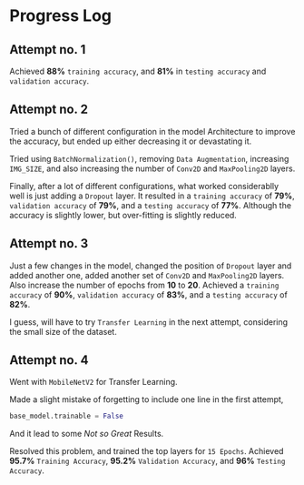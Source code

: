 # Progress Log

## Attempt no. 1

Achieved **88%** `training accuracy`, and **81%** in `testing accuracy` and `validation accuracy`.

## Attempt no. 2

Tried a bunch of different configuration in the model Architecture to improve the accuracy, but ended up either decreasing it or devastating it.

Tried using `BatchNormalization()`, removing `Data Augmentation`, increasing `IMG_SIZE`, and also increasing the number of `Conv2D` and `MaxPooling2D` layers.

Finally, after a lot of different configurations, what worked considerablly well is just adding a `Dropout` layer.
It resulted in a `training accuracy` of **79%**, `validation accuracy` of **79%**, and a `testing accuracy` of **77%**.
Although the accuracy is slightly lower, but over-fitting is slightly reduced.

## Attempt no. 3

Just a few changes in the model, changed the position of `Dropout` layer and added another one, added another set of `Conv2D` and `MaxPooling2D` layers.
Also increase the number of epochs from **10** to **20**.
Achieved a `training accuracy` of **90%**, `validation accuracy` of **83%**, and a `testing accuracy` of **82%**.

I guess, will have to try `Transfer Learning` in the next attempt, considering the small size of the dataset.

## Attempt no. 4

Went with `MobileNetV2` for Transfer Learning. 

Made a slight mistake of forgetting to include one line in the first attempt,
``` python
base_model.trainable = False
```
And it lead to some *Not so Great* Results.

Resolved this problem, and trained the top layers for `15 Epochs`.
Achieved **95.7%** `Training Accuracy`, **95.2%** `Validation Accuracy`, and **96%** `Testing Accuracy`.